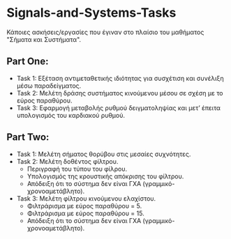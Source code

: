 # Signals-and-Systems-Tasks
Κάποιες ασκήσεις/εργασίες που έγιναν στο πλαίσιο του μαθήματος "Σήματα και Συστήματα".
<br>

## Part One: 
* Task 1: Εξέταση αντιμεταθετικής ιδιότητας για συσχέτιση και συνέλιξη μέσω παραδείγματος.
* Task 2: Μελέτη δράσης συστήματος κινούμενου μέσου σε σχέση με το εύρος παραθύρου.
* Task 3: Εφαρμογή μεταβολής ρυθμού δειγματοληψίας και μετ’ έπειτα υπολογισμός του καρδιακού ρυθμού.

## Part Two:
* Task 1: Μελέτη σήματος θορύβου στις μεσαίες συχνότητες.
* Task 2: Μελέτη δοθέντος φίλτρου.
    * Περιγραφή του τύπου του φίλρου.
    * Υπολογισμός της κρουστικής απόκρισης του φίλτρου.
    * Απόδειξη ότι το σύστημα δεν είναι ΓΧΑ (γραμμικό-χρονοαμετάβλητο).
* Task 3: Μελέτη φίλτρου κινούμενου ελαχίστου.
    * Φιλτράρισμα με εύρος παραθύρου = 5.
    * Φιλτράρισμα με εύρος παραθύρου = 15.
    * Απόδειξη ότι το σύστημα δεν είναι ΓΧΑ (γραμμικό-χρονοαμετάβλητο).
